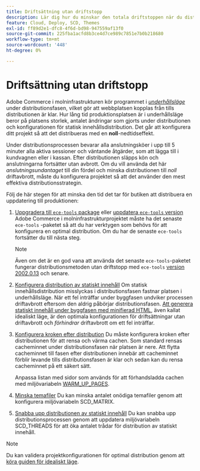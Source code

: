 ```yaml
---
title: Driftsättning utan driftstopp
description: Lär dig hur du minskar den totala driftstoppen när du distribuerar Adobe Commerce i molninfrastrukturprojekt.
feature: Cloud, Deploy, SCD, Themes
exl-id: ff89d2e1-dfc8-4f6d-bd98-947559af13f0
source-git-commit: 225fba1acfd8b3ce4d7ce989c7851e7b0b218680
workflow-type: tm+mt
source-wordcount: '448'
ht-degree: 0%

---
```


# Driftsättning utan driftstopp

Adobe Commerce i molninfrastrukturen kör programmet i [_underhållsläge_](https://experienceleague.adobe.com/docs/commerce-operations/configuration-guide/setup/application-modes.html#production-mode) under distributionsfasen, vilket gör att webbplatsen kopplas från tills distributionen är klar. Hur lång tid produktionsplatsen är i underhållsläge beror på platsens storlek, antalet ändringar som gjorts under distributionen och konfigurationen för statisk innehållsdistribution. Det går att konfigurera ditt projekt så att det distribueras med en **noll**-nedtidseffekt.

Under distributionsprocessen bevarar alla anslutningsköer i upp till 5 minuter alla aktiva sessioner och väntande åtgärder, som att lägga till i kundvagnen eller i kassan. Efter distributionen släpps kön och anslutningarna fortsätter utan avbrott. Om du vill använda det här _anslutningsundantaget_ till din fördel och minska distributionen till _noll_ driftavbrott, måste du konfigurera projektet så att det använder den mest effektiva distributionsstrategin.

Följ de här stegen för att minska den tid det tar för butiken att distribuera en uppdatering till produktionen:

1. [Uppgradera till `ece-tools` package](../dev-tools/install-package.md) eller [uppdatera `ece-tools` version](../dev-tools/update-package.md)
Adobe Commerce i molninfrastrukturprojektet måste ha det senaste `ece-tools` -paketet så att du har verktygen som behövs för att konfigurera en optimal distribution. Om du har de senaste `ece-tools` fortsätter du till nästa steg.

   >[!NOTE]
   >
   >Även om det är en god vana att använda det senaste `ece-tools`-paketet fungerar distributionsmetoden utan driftstopp med `ece-tools` [ version 2002.0.13](../release-notes/cloud-release-archive.md#v2002013) och senare.

1. [Konfigurera distribution av statiskt innehåll](static-content.md)
Om statisk innehållsdistribution misslyckas i distributionsfasen fastnar platsen i underhållsläge. När ett fel inträffar under byggfasen undviker processen driftavbrott eftersom den aldrig påbörjar distributionsfasen. [Att generera statiskt innehåll under byggfasen med minifierad HTML](static-content.md#setting-the-scd-on-build), även kallat idealiskt läge, är den optimala konfigurationen för driftsättningar utan driftavbrott och _förhindrar_ driftavbrott om ett fel inträffar.

1. [Konfigurera kroken efter distribution](../application/hooks-property.md)
Du måste konfigurera kroken efter distributionen för att rensa och värma cachen. Som standard rensas cacheminnet under distributionsfasen när platsen är nere. Att flytta cacheminnet till fasen efter distributionen innebär att cacheminnet förblir levande tills distributionsfasen är klar och sedan kan du rensa cacheminnet på ett säkert sätt.

   Anpassa listan med sidor som används för att förhandsladda cachen med miljövariabeln [WARM_UP_PAGES](../environment/variables-post-deploy.md#warmuppages).

1. [Minska temafiler](../environment/variables-deploy.md#scdmatrix)
Du kan minska antalet onödiga temafiler genom att konfigurera miljövariabeln SCD\_MATRIX.

1. [Snabba upp distributionen av statiskt innehåll](../environment/variables-deploy.md#scdthreads)
Du kan snabba upp distributionsprocessen genom att uppdatera miljövariabeln SCD\_THREADS för att öka antalet trådar för distribution av statiskt innehåll.

>[!NOTE]
>
>Du kan validera projektkonfigurationen för optimal distribution genom att [köra guiden för idealiskt läge](smart-wizards.md#verifying-an-ideal-configuration).

